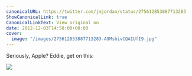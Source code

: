```yaml
---
canonicalURL: https://twitter.com/jmjordan/status/275612853887713283
ShowCanonicalLink: true
CanonicalLinkText: View original on
date: 2012-12-03T14:50:00+00:00
cover:
  image: "/images/275612853887713283-A9MsbivCQAIUfI9.jpg"
---
```

Seriously, Apple? Eddie, get on this:

![](/images/275612853887713283-A9MsbivCQAIUfI9.jpg)
